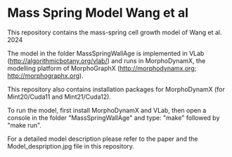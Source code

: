 # Mass Spring Model Wang et al
This repository contains the mass-spring cell growth model of Wang et al. 2024

The model in the folder MassSpringWallAge is implemented in VLab (http://algorithmicbotany.org/vlab/) and runs in MorphoDynamX, the modelling platform of MorphoGraphX (http://morphodynamx.org; http://morphographx.org).

This repository also contains installation packages for MorphoDynamX (for Mint20/Cuda11 and Mint21/Cuda12).

To run the model, first install MorphoDynamX and VLab, then open a console in the folder "MassSpringWallAge" and type: "make" followed by "make run".

For a detailed model description please refer to the paper and the Model_despription.jpg file in this repository. 
